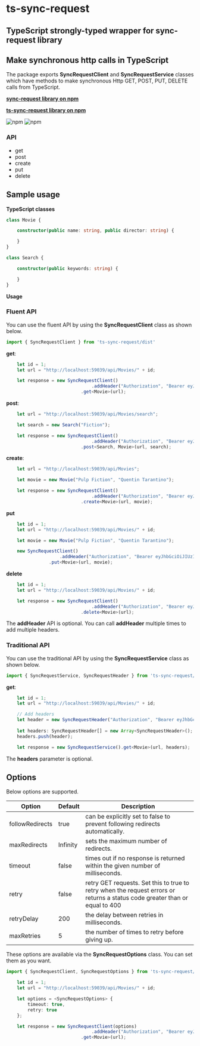 # ts-sync-request
## TypeScript strongly-typed wrapper for sync-request library

## Make synchronous http calls in TypeScript

The package exports **SyncRequestClient** and **SyncRequestService** classes which have methods to make synchronous Http GET, POST, PUT, DELETE calls from TypeScript.

[**sync-request library on npm**](https://www.npmjs.com/package/sync-request)

[**ts-sync-request library on npm**](https://www.npmjs.com/package/ts-sync-request)

![npm](https://img.shields.io/npm/dw/ts-sync-request)
![npm](https://img.shields.io/npm/dy/ts-sync-request)

### API

*   get
*   post
*   create
*   put
*   delete

## Sample usage

**TypeScript classes**

```typescript
class Movie {

    constructor(public name: string, public director: string) {

    }    
}

class Search {

    constructor(public keywords: string) {

    }    
}
```

**Usage**

### Fluent API

You can use the fluent API by using the **SyncRequestClient** class as shown below.

```typescript
import { SyncRequestClient } from 'ts-sync-request/dist'
```

**get**:

```typescript
    let id = 1;
    let url = "http://localhost:59039/api/Movies/" + id;

    let response = new SyncRequestClient()
                                .addHeader("Authorization", "Bearer eyJhbGciOiJIUzI1NiIsInR5cCI6IkpXVCJ9.eyJleHAiOjE1NDc2OTg1MzgsIm5iZiI6MTU0NzY5NDIxOCwiaHR0cDovL3NjaGVtYXMueG1sc29hcC5vcmcvd3MvMjAwNS8wNS9pZGVudGl0eS9jbGFpbXMvbmFtZSI6InN0cmluZyIsImh0dHA6Ly9zY2hlbWFzLm1pY3Jvc29mdC5jb20vd3MvMjAwOC8wNi9pZGVudGl0eS9jbGFpbXMvcm9sZSI6InN0cmluZyIsIkRPQiI6IjEvMTcvMjAxOSIsImlzcyI6InlvdXIgYXBwIiwiYXVkIjoidGhlIGNsaWVudCBvZiB5b3VyIGFwcCJ9.qxFdcdAVKG2Idcsk_tftnkkyB2vsaQx5py1KSMy3fT4")
                            .get<Movie>(url);

```

**post**:

```typescript
    let url = "http://localhost:59039/api/Movies/search";

    let search = new Search("Fiction");

    let response = new SyncRequestClient()
                                .addHeader("Authorization", "Bearer eyJhbGciOiJIUzI1NiIsInR5cCI6IkpXVCJ9.eyJleHAiOjE1NDc2OTg1MzgsIm5iZiI6MTU0NzY5NDIxOCwiaHR0cDovL3NjaGVtYXMueG1sc29hcC5vcmcvd3MvMjAwNS8wNS9pZGVudGl0eS9jbGFpbXMvbmFtZSI6InN0cmluZyIsImh0dHA6Ly9zY2hlbWFzLm1pY3Jvc29mdC5jb20vd3MvMjAwOC8wNi9pZGVudGl0eS9jbGFpbXMvcm9sZSI6InN0cmluZyIsIkRPQiI6IjEvMTcvMjAxOSIsImlzcyI6InlvdXIgYXBwIiwiYXVkIjoidGhlIGNsaWVudCBvZiB5b3VyIGFwcCJ9.qxFdcdAVKG2Idcsk_tftnkkyB2vsaQx5py1KSMy3fT4")
                            .post<Search, Movie>(url, search);    

```

**create**:

```typescript
    let url = "http://localhost:59039/api/Movies";

    let movie = new Movie("Pulp Fiction", "Quentin Tarantino");

    let response = new SyncRequestClient()
                                .addHeader("Authorization", "Bearer eyJhbGciOiJIUzI1NiIsInR5cCI6IkpXVCJ9.eyJleHAiOjE1NDc2OTg1MzgsIm5iZiI6MTU0NzY5NDIxOCwiaHR0cDovL3NjaGVtYXMueG1sc29hcC5vcmcvd3MvMjAwNS8wNS9pZGVudGl0eS9jbGFpbXMvbmFtZSI6InN0cmluZyIsImh0dHA6Ly9zY2hlbWFzLm1pY3Jvc29mdC5jb20vd3MvMjAwOC8wNi9pZGVudGl0eS9jbGFpbXMvcm9sZSI6InN0cmluZyIsIkRPQiI6IjEvMTcvMjAxOSIsImlzcyI6InlvdXIgYXBwIiwiYXVkIjoidGhlIGNsaWVudCBvZiB5b3VyIGFwcCJ9.qxFdcdAVKG2Idcsk_tftnkkyB2vsaQx5py1KSMy3fT4")
                            .create<Movie>(url, movie);

```

**put**

```typescript
    let id = 1;
    let url = "http://localhost:59039/api/Movies/" + id;

    let movie = new Movie("Pulp Fiction", "Quentin Tarantino");

    new SyncRequestClient()   
                    .addHeader("Authorization", "Bearer eyJhbGciOiJIUzI1NiIsInR5cCI6IkpXVCJ9.eyJleHAiOjE1NDc2OTg1MzgsIm5iZiI6MTU0NzY5NDIxOCwiaHR0cDovL3NjaGVtYXMueG1sc29hcC5vcmcvd3MvMjAwNS8wNS9pZGVudGl0eS9jbGFpbXMvbmFtZSI6InN0cmluZyIsImh0dHA6Ly9zY2hlbWFzLm1pY3Jvc29mdC5jb20vd3MvMjAwOC8wNi9pZGVudGl0eS9jbGFpbXMvcm9sZSI6InN0cmluZyIsIkRPQiI6IjEvMTcvMjAxOSIsImlzcyI6InlvdXIgYXBwIiwiYXVkIjoidGhlIGNsaWVudCBvZiB5b3VyIGFwcCJ9.qxFdcdAVKG2Idcsk_tftnkkyB2vsaQx5py1KSMy3fT4")
                .put<Movie>(url, movie);
```

**delete**

```typescript
    let id = 1;
    let url = "http://localhost:59039/api/Movies/" + id;

    let response = new SyncRequestClient()   
                                .addHeader("Authorization", "Bearer eyJhbGciOiJIUzI1NiIsInR5cCI6IkpXVCJ9.eyJleHAiOjE1NDc2OTg1MzgsIm5iZiI6MTU0NzY5NDIxOCwiaHR0cDovL3NjaGVtYXMueG1sc29hcC5vcmcvd3MvMjAwNS8wNS9pZGVudGl0eS9jbGFpbXMvbmFtZSI6InN0cmluZyIsImh0dHA6Ly9zY2hlbWFzLm1pY3Jvc29mdC5jb20vd3MvMjAwOC8wNi9pZGVudGl0eS9jbGFpbXMvcm9sZSI6InN0cmluZyIsIkRPQiI6IjEvMTcvMjAxOSIsImlzcyI6InlvdXIgYXBwIiwiYXVkIjoidGhlIGNsaWVudCBvZiB5b3VyIGFwcCJ9.qxFdcdAVKG2Idcsk_tftnkkyB2vsaQx5py1KSMy3fT4")
                            .delete<Movie>(url);
```

The **addHeader** API is optional. You can call **addHeader** multiple times to add multiple headers.

### Traditional API

You can use the traditional API by using the **SyncRequestService** class as shown below.

```typescript
import { SyncRequestService, SyncRequestHeader } from 'ts-sync-request/dist';
```

**get**:

```typescript
    let id = 1;
    let url = "http://localhost:59039/api/Movies/" + id;

    // Add headers
    let header = new SyncRequestHeader("Authorization", "Bearer eyJhbGciOiJIUzI1NiIsInR5cCI6IkpXVCJ9.eyJleHAiOjE1NDc2OTg1MzgsIm5iZiI6MTU0NzY5NDIxOCwiaHR0cDovL3NjaGVtYXMueG1sc29hcC5vcmcvd3MvMjAwNS8wNS9pZGVudGl0eS9jbGFpbXMvbmFtZSI6InN0cmluZyIsImh0dHA6Ly9zY2hlbWFzLm1pY3Jvc29mdC5jb20vd3MvMjAwOC8wNi9pZGVudGl0eS9jbGFpbXMvcm9sZSI6InN0cmluZyIsIkRPQiI6IjEvMTcvMjAxOSIsImlzcyI6InlvdXIgYXBwIiwiYXVkIjoidGhlIGNsaWVudCBvZiB5b3VyIGFwcCJ9.qxFdcdAVKG2Idcsk_tftnkkyB2vsaQx5py1KSMy3fT4");
     
    let headers: SyncRequestHeader[] = new Array<SyncRequestHeader>();
    headers.push(header);     

    let response = new SyncRequestService().get<Movie>(url, headers);
```
 
The **headers** parameter is optional.

## Options

Below options are supported.

| Option | Default | Description |
| ---- | ---- | ---- |
| followRedirects | true | can be explicitly set to false to prevent following redirects automatically. |
| maxRedirects | Infinity | sets the maximum number of redirects. |
| timeout | false | times out if no response is returned within the given number of milliseconds. |
| retry | false | retry GET requests. Set this to true to retry when the request errors or returns a status code greater than or equal to 400 |
| retryDelay | 200 | the delay between retries in milliseconds. |
| maxRetries | 5 | the number of times to retry before giving up. |


These options are available via the **SyncRequestOptions** class. You can set them as you want.

```typescript
import { SyncRequestClient, SyncRequestOptions } from 'ts-sync-request/dist'
```

```typescript
    let id = 1;
    let url = "http://localhost:59039/api/Movies/" + id;

    let options = <SyncRequestOptions> { 
        timeout: true,
        retry: true
    };

    let response = new SyncRequestClient(options)
                                .addHeader("Authorization", "Bearer eyJhbGciOiJIUzI1NiIsInR5cCI6IkpXVCJ9.eyJleHAiOjE1NDc2OTg1MzgsIm5iZiI6MTU0NzY5NDIxOCwiaHR0cDovL3NjaGVtYXMueG1sc29hcC5vcmcvd3MvMjAwNS8wNS9pZGVudGl0eS9jbGFpbXMvbmFtZSI6InN0cmluZyIsImh0dHA6Ly9zY2hlbWFzLm1pY3Jvc29mdC5jb20vd3MvMjAwOC8wNi9pZGVudGl0eS9jbGFpbXMvcm9sZSI6InN0cmluZyIsIkRPQiI6IjEvMTcvMjAxOSIsImlzcyI6InlvdXIgYXBwIiwiYXVkIjoidGhlIGNsaWVudCBvZiB5b3VyIGFwcCJ9.qxFdcdAVKG2Idcsk_tftnkkyB2vsaQx5py1KSMy3fT4")
                            .get<Movie>(url);

```

